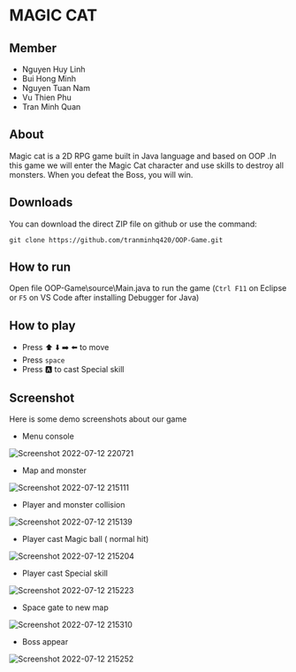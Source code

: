 # MAGIC CAT

## Member

- Nguyen Huy Linh 
- Bui Hong Minh
- Nguyen Tuan Nam
- Vu Thien Phu
- Tran Minh Quan

## About
Magic cat is a 2D RPG game built in Java language and based on OOP .In this game we will enter the Magic Cat character and use skills to destroy all monsters. When you defeat the Boss, you will win.

## Downloads
You can download the direct ZIP file on github or use the command:
```
git clone https://github.com/tranminhq420/OOP-Game.git
```
## How to run
Open file OOP-Game\source\Main.java to run the game (```Ctrl F11``` on Eclipse or ```F5``` on VS Code after installing Debugger for Java)

## How to play
- Press :arrow_up: :arrow_down: :arrow_right: :arrow_left: to move
- Press ```space```
- Press :a: to cast Special skill

## Screenshot
Here is some demo screenshots about our game
- Menu console

![Screenshot 2022-07-12 220721](https://user-images.githubusercontent.com/91653611/178523356-d85c2bb0-3be5-4964-888f-9cb5bbc9f447.png)

- Map and monster

![Screenshot 2022-07-12 215111](https://user-images.githubusercontent.com/91653611/178522196-b378e3eb-9557-4156-a875-92ea44b1a107.png)

- Player and monster collision

![Screenshot 2022-07-12 215139](https://user-images.githubusercontent.com/91653611/178522309-4b901593-8cbe-47a3-93f6-1cdf8d06ef46.png)

- Player cast Magic ball ( normal hit)

![Screenshot 2022-07-12 215204](https://user-images.githubusercontent.com/91653611/178522396-a24a43c9-482e-4614-8a1c-6ab48ee9936d.png)

- Player cast Special skill 

![Screenshot 2022-07-12 215223](https://user-images.githubusercontent.com/91653611/178522443-ef6e90a5-5b37-4332-9908-326108f7e8ec.png)

- Space gate to new map

![Screenshot 2022-07-12 215310](https://user-images.githubusercontent.com/91653611/178522577-0630c516-3b01-476d-bafc-58a9c730ac8c.png)

- Boss appear

![Screenshot 2022-07-12 215252](https://user-images.githubusercontent.com/91653611/178522522-ee65dab9-3df5-4441-b787-5749ebea62ce.png)

